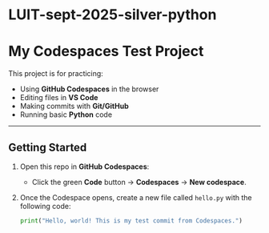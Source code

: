 # LUIT-sept-2025-silver-python
# My Codespaces Test Project

This project is for practicing:

- Using **GitHub Codespaces** in the browser  
- Editing files in **VS Code**  
- Making commits with **Git/GitHub**  
- Running basic **Python** code  

---

## Getting Started

1. Open this repo in **GitHub Codespaces**:  
   - Click the green **Code** button → **Codespaces** → **New codespace**.  

2. Once the Codespace opens, create a new file called `hello.py` with the following code:

   ```python
   print("Hello, world! This is my test commit from Codespaces.")
